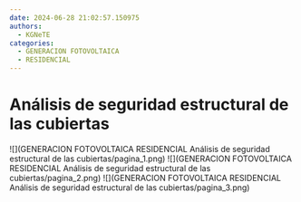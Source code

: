 ```yaml
---
date: 2024-06-28 21:02:57.150975
authors:
  - KGNeTE
categories:
  - GENERACION FOTOVOLTAICA
  - RESIDENCIAL
---
```

# Análisis de seguridad estructural de las cubiertas
![](GENERACION FOTOVOLTAICA RESIDENCIAL Análisis de seguridad estructural de las cubiertas/pagina_1.png)
![](GENERACION FOTOVOLTAICA RESIDENCIAL Análisis de seguridad estructural de las cubiertas/pagina_2.png)
![](GENERACION FOTOVOLTAICA RESIDENCIAL Análisis de seguridad estructural de las cubiertas/pagina_3.png)

